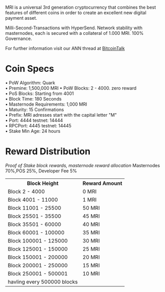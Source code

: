 MRI is a universal 3rd generation cryptocurrency that combines the best features of different coins
in order to create an excellent new digital payment asset.

Milli-Second-Transactions with HyperSend.
Network stability with masternodes, each is secured with a collateral of 1.000 MRI. 100% Governance.

For further information visit our ANN thread at [BitcoinTalk](https://bitcointalk.org/index.php?topic=4442773.0)

# Coin Specs

• PoW Algorithm: Quark  
• Premine:  1,500,000 MRI
• PoW Blocks: 2 - 4000. zero reward  
• PoS Blocks: Starting from 4001  
• Block Time: 180 Seconds    
• Masternode Requirements: 1,000 MRI  
• Maturity: 15 Confirmations  
• Prefix: MRI adresses start with the capital letter "M"   
• Port: 4444	testnet: 14444  
• RPCPort: 4445 testnet: 14445  
• Stake Min Age: 24 hours



# Reward Distribution

_Proof of Stake block rewards, masternode reward allocation_
Masternodes 70%,POS 25%, Developer Fee 5%
<table>
  <tr><th>Block Height</th><th>Reward Amount</th></tr>
  <tr><td>Block 2 - 4000</td><td>0 MRI</td></tr>
<tr><td>Block 4001 - 11000</td><td>1 MRI</td></tr>
<tr><td>Block 11001 - 25500</td><td>50 MRI</td></tr>
<tr><td>Block 25501 - 35500</td><td>45 MRI</td></tr>
<tr><td>Block 35501 - 60000</td><td>40 MRI</td></tr>
<tr><td>Block 60001 - 100000</td><td>35 MRI</td></tr>
<tr><td>Block 100001 - 125000</td><td>30 MRI</td></tr>
<tr><td>Block 125001 - 150000</td><td>25 MRI</td></tr>
<tr><td>Block 150001 - 200000</td><td>20 MRI</td></tr>
<tr><td>Block 200001 - 250000</td><td>15 MRI</td></tr>
<tr><td>Block 250001 - 500001</td><td>10 MRI</td></tr>
<tr><td>havling every 500000 blocks</td></tr>
</table>




